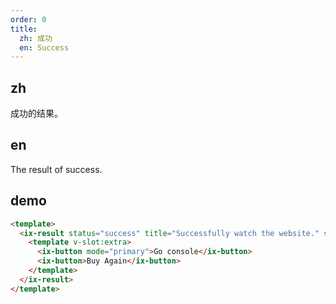 ```yaml
---
order: 0
title:
  zh: 成功
  en: Success
---
```


## zh

成功的结果。

## en

The result of success.

## demo

```html
<template>
  <ix-result status="success" title="Successfully watch the website." subtitle="Welcome again">
    <template v-slot:extra>
      <ix-button mode="primary">Go console</ix-button>
      <ix-button>Buy Again</ix-button>
    </template>
  </ix-result>
</template>
```
